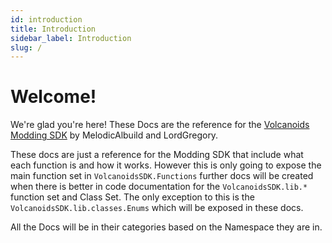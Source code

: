 ```yaml
---
id: introduction
title: Introduction
sidebar_label: Introduction
slug: /
---
```


# Welcome!
We're glad you're here! These Docs are the reference for the [Volcanoids Modding SDK](https://www.nuget.org/packages/VolcanoidsSDK/) by MelodicAlbuild and LordGregory.

These docs are just a reference for the Modding SDK that include what each function is and how it works. However this is only going to
expose the main function set in `VolcanoidsSDK.Functions` further docs will be created when there is better in code documentation for
the `VolcanoidsSDK.lib.*` function set and Class Set. The only exception to this is the `VolcanoidsSDK.lib.classes.Enums` which will
be exposed in these docs.

All the Docs will be in their categories based on the Namespace they are in.